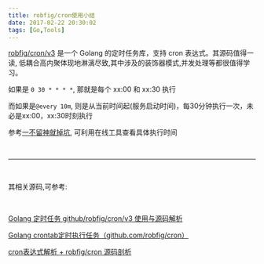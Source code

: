 ```yaml
---
title: robfig/cron使用小结
date: 2017-02-22 20:30:02
tags: [Go,Tools]
---
```



[robfig/cron/v3](https://github.com/robfig/cron) 是一个 Golang 的定时任务库，支持 cron 表达式。其源码值得一读, 低耦合高内聚体现地淋漓尽致,其中涉及的装饰器模式,并发处理等都很值得学习。




如果是 `0 30 * * * *`, 那就是每个 xx:00 和 xx:30 执行


而如果是`@every 10m`, 则是从当前时间起(服务启动时间)，每30分钟执行一次，未必是xx:00，xx:30时刻执行



参考[一不留神就掉坑](https://dashen.tech/2021/03/01/%E4%B8%80%E4%B8%8D%E7%95%99%E7%A5%9E%E5%B0%B1%E6%8E%89%E5%9D%91/#crontab%E9%85%8D%E7%BD%AE%E9%97%AE%E9%A2%98), 可利用在线工具查看具体执行时间

<br>

---

<br>


其相关源码,可参考:


<br>

[Golang 定时任务 github/robfig/cron/v3 使用与源码解析](https://blog.csdn.net/zjbyough/article/details/113853582)

[Golang crontab定时执行任务（github.com/robfig/cron）](https://blog.csdn.net/suiban7403/article/details/78226618)

[cron表达式解析 + robfig/cron 源码剖析](https://blog.csdn.net/cchd0001/article/details/51076922)




